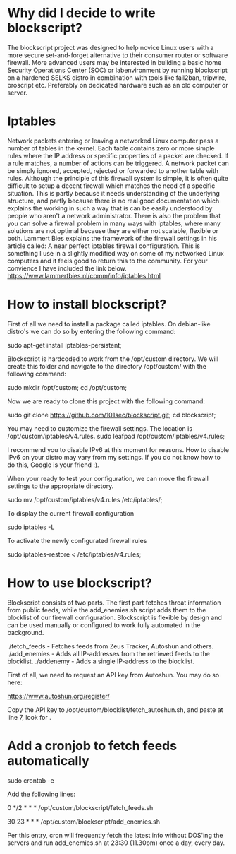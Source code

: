 # Why did I decide to write blockscript?
The blockscript project was designed to help novice Linux users with a more secure set-and-forget alternative to their consumer router or software firewall. More advanced users may be interested in building a basic home Security Operations Center (SOC) or labenvironment by running blockscript on a hardened SELKS distro in combination with tools like fail2ban, tripwire, broscript etc. Preferably on dedicated hardware such as an old computer or server.

# Iptables
Network packets entering or leaving a networked Linux computer pass a number of tables in the kernel. Each table contains zero or more simple rules where the IP address or specific properties of a packet are checked. If a rule matches, a number of actions can be triggered. A network packet can be simply ignored, accepted, rejected or forwarded to another table with rules. Although the principle of this firewall system is simple, it is often quite difficult to setup a decent firewall which matches the need of a specific situation. This is partly because it needs understanding of the underlying structure, and partly because there is no real good documentation which explains the working in such a way that is can be easily understood by people who aren't a network administrator. There is also the problem that you can solve a firewall problem in many ways with iptables, where many solutions are not optimal because they are either not scalable, flexible or both. Lammert Bies explains the framework of the firewall settings in his article called: A near perfect iptables firewall configuration. This is something I use in a slightly modified way on some of my networked Linux computers and it feels good to return this to the community. For your convience I have included the link below. 
https://www.lammertbies.nl/comm/info/iptables.html

# How to install blockscript?
First of all we need to install a package called iptables. On debian-like distro's we can do so by entering the following command:

sudo apt-get install iptables-persistent; 

Blockscript is hardcoded to work from the /opt/custom directory. We will create this folder and navigate to the directory /opt/custom/ with the following command:

sudo mkdir /opt/custom; cd /opt/custom; 

Now we are ready to clone this project with the following command:

sudo git clone https://github.com/101sec/blockscript.git; 
cd blockscript; 

You may need to customize the firewall settings. The location is /opt/custom/iptables/v4.rules. 
sudo leafpad /opt/custom/iptables/v4.rules;

I recommend you to disable IPv6 at this moment for reasons. How to disable IPv6 on your distro may vary from my settings. If you do not know how to do this, Google is your friend :).

When your ready to test your configuration, we can move the firewall settings to the appropriate directory.

sudo mv /opt/custom/iptables/v4.rules /etc/iptables/;

To display the current firewall configuration

sudo iptables -L

To activate the newly configurated firewall rules

sudo iptables-restore < /etc/iptables/v4.rules;

# How to use blockscript?
Blockscript consists of two parts. The first part fetches threat information from public feeds, while the add_enemies.sh script adds them to the blocklist of our firewall configuration. Blockscript is flexible by design and can be used manually or configured to work fully automated in the background. 

./fetch_feeds - Fetches feeds from Zeus Tracker, Autoshun and others.
./add_enemies - Adds all IP-addresses from the retrieved feeds to the blocklist.
./addenemy <IP-ADDRESS> - Adds a single IP-address to the blocklist. 

First of all, we need to request an API key from Autoshun. You may do so here:

https://www.autoshun.org/register/

Copy the API key to /opt/custom/blocklist/fetch_autoshun.sh, and paste at line 7, look for <APIKEY>.   

# Add a cronjob to fetch feeds automatically

sudo crontab -e

Add the following lines:

0 */2 * * * /opt/custom/blockscript/fetch_feeds.sh

30 23 * * * /opt/custom/blockscript/add_enemies.sh

Per this entry, cron will frequently fetch the latest info without DOS'ing the servers and run add_enemies.sh at 23:30 (11.30pm) once a day, every day. 
